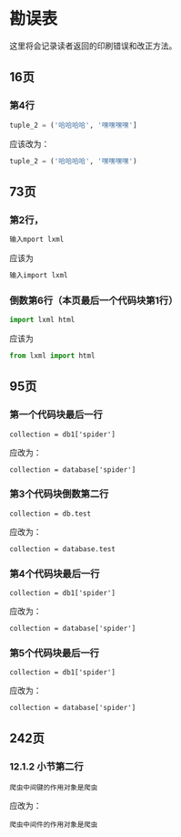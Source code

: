 # 勘误表

这里将会记录读者返回的印刷错误和改正方法。

## 16页

### 第4行

```python
tuple_2 = ('哈哈哈哈', '嘿嘿嘿嘿']
```

应该改为：

```python
tuple_2 = ('哈哈哈哈', '嘿嘿嘿嘿')
```

## 73页

### 第2行，

```python
输入mport lxml
```

应该为

```python
输入import lxml
```

### 倒数第6行（本页最后一个代码块第1行）

```python
import lxml html
```

应该为

```python
from lxml import html
```

## 95页

### 第一个代码块最后一行

```
collection = db1['spider']
```

应改为：

```
collection = database['spider']
```

### 第3个代码块倒数第二行

```
collection = db.test
```

应改为：

```
collection = database.test
```

### 第4个代码块最后一行

```
collection = db1['spider']
```

应改为：

```
collection = database['spider']
```

### 第5个代码块最后一行

```
collection = db1['spider']
```

应改为：

```
collection = database['spider']
```

## 242页

### 12.1.2 小节第二行

```
爬虫中间键的作用对象是爬虫
```

应改为：

```
爬虫中间件的作用对象是爬虫
```
